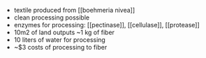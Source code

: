 - textile produced from [[boehmeria nivea]]
- clean processing possible
- enzymes for processing: [[pectinase]], [[cellulase]], [[protease]]
- 10m2 of land outputs ~1 kg of fiber
- 10 liters of water for processing
- ~$3 costs of processing to fiber